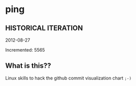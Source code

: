# ping

## HISTORICAL ITERATION
2012-08-27

Incremented: 5565

## What is this?? 
Linux skills to hack the github commit visualization chart `;-)`
